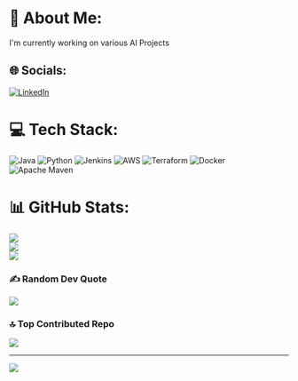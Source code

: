 # 💫 About Me:
I'm currently working on various AI Projects


## 🌐 Socials:
[![LinkedIn](https://img.shields.io/badge/LinkedIn-%230077B5.svg?logo=linkedin&logoColor=white)](https://www.linkedin.com/in/florian-huber-6a1a0a227) 

# 💻 Tech Stack:
![Java](https://img.shields.io/badge/java-%23ED8B00.svg?style=for-the-badge&logo=openjdk&logoColor=white) ![Python](https://img.shields.io/badge/python-3670A0?style=for-the-badge&logo=python&logoColor=ffdd54) ![Jenkins](https://img.shields.io/badge/jenkins-%232C5263.svg?style=for-the-badge&logo=jenkins&logoColor=white) ![AWS](https://img.shields.io/badge/AWS-%23FF9900.svg?style=for-the-badge&logo=amazon-aws&logoColor=white) ![Terraform](https://img.shields.io/badge/terraform-%235835CC.svg?style=for-the-badge&logo=terraform&logoColor=white) ![Docker](https://img.shields.io/badge/docker-%230db7ed.svg?style=for-the-badge&logo=docker&logoColor=white) ![Apache Maven](https://img.shields.io/badge/Apache%20Maven-C71A36?style=for-the-badge&logo=Apache%20Maven&logoColor=white)
# 📊 GitHub Stats:
![](https://github-readme-stats.vercel.app/api?username=Flo251&theme=dark&hide_border=false&include_all_commits=false&count_private=false)<br/>
![](https://github-readme-streak-stats.herokuapp.com/?user=Flo251&theme=dark&hide_border=false)<br/>
![](https://github-readme-stats.vercel.app/api/top-langs/?username=Flo251&theme=dark&hide_border=false&include_all_commits=false&count_private=false&layout=compact)

### ✍️ Random Dev Quote
![](https://quotes-github-readme.vercel.app/api?type=horizontal&theme=radical)

### 🔝 Top Contributed Repo
![](https://github-contributor-stats.vercel.app/api?username=Flo251&limit=5&theme=dark&combine_all_yearly_contributions=true)

---
[![](https://visitcount.itsvg.in/api?id=Flo251&icon=0&color=0)](https://visitcount.itsvg.in)

<!-- Proudly created with GPRM ( https://gprm.itsvg.in ) -->
